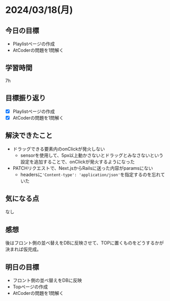 # 2024/03/18(月)

## 今日の目標
* Playlistページの作成
* AtCoderの問題を1問解く

## 学習時間
7h

## 目標振り返り
* [x] Playlistページの作成
* [x] AtCoderの問題を1問解く

## 解決できたこと
* ドラッグできる要素内のonClickが発火しない
  * sensorを使用して、5px以上動かさないとドラッグとみなさないという設定を追加することで、onClickが発火するようになった
* PATCHリクエストで、Next.jsからRailsに送った内容がparamsにない
  * headersに`'Content-type': 'application/json'`を指定するのを忘れていた

## 気になる点
なし

## 感想
後はフロント側の並べ替えをDBに反映させて、TOPに置くものをどうするかが決まれば仮完成。

## 明日の目標
* フロント側の並べ替えをDBに反映
* Topページの作成
* AtCoderの問題を1問解く

